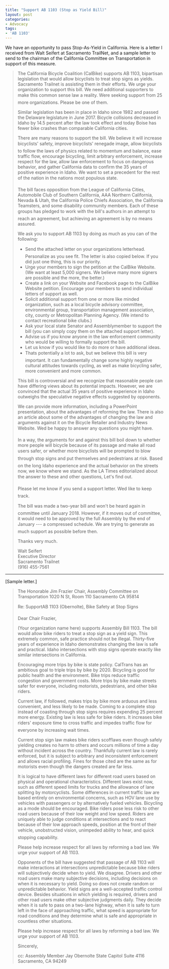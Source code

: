 ```yaml
---
title: "Support AB 1103 (Stop as Yield Bill)"
layout: post
categories:
- Advocacy
tags:
- 'AB 1103'
---
```


We have an opportunity to pass Stop-As-Yield in California. Here is a letter I received from Walt Seifert at Sacramento TrailNet, and a sample letter to send to the chairman of the California Committee on Transportation in support of this measure.

> The California Bicycle Coalition (CalBike) supports AB 1103, bipartisan legislation that would allow bicyclists to treat stop signs as yields. Sacramento Trailnet is assisting them in their efforts. We urge your organization to support this bill. We need additional supporters to make this common sense law a reality. We&#146;re seeking support from 25 more organizations. Please be one of them.
>
> Similar legislation has been in place in Idaho since 1982 and passed the Delaware legislature in June 2017. Bicycle collisions decreased in Idaho by 14.5 percent after the law took effect and today Boise has fewer bike crashes than comparable California cities.
>
> There are many reasons to support the bill. We believe it will increase bicyclists&#146;' safety, improve bicyclists'&#146; renegade image, allow bicyclists to follow the laws of physics related to momentum and balance, ease traffic flow, encourage bicycling, limit arbitrary enforcement, increase respect for the law, allow law enforcement to focus on dangerous behavior, and gather California data to confirm the 35 years of positive experience in Idaho. We want to set a precedent for the rest of the nation in the nation&#146;s most populous state.
>
> The bill faces opposition from the League of California Cities, Automobile Club of Southern California, AAA Northern California, Nevada &amp; Utah, the California Police Chiefs Association, the California Teamsters, and some disability community members. Each of these groups has pledged to work with the bill&#146;'s authors in an attempt to reach an agreement, but achieving an agreement is by no means assured.
>
> We ask you to support AB 1103 by doing as much as you can of the following:
>
> - Send the attached letter on your organization&#146;s letterhead. Personalize as you see fit. The letter is also copied below. If you did just one thing, this is our priority.
> - Urge your members to sign the petition at the CalBike Website. (We want at least 5,000 signers. We believe many more signers are possible and the more, the better.)
> - Create a link on your Website and Facebook page to the CalBike Website petition. Encourage your members to send individual letters of support as well.
> - Solicit additional support from one or more like minded organization, such as a local bicycle advisory committee, environmental group, transportation management association, city, county or Metropolitan Planning Agency. (We intend to contact recreational bike clubs.)
> - Ask your local state Senator and Assemblymember to support the bill (you can simply copy them on the attached support letter).
> - Advise us if you know anyone in the law enforcement community who would be willing to formally support the bill.
> - Let us know if you would like to do more or have additional ideas.
> - That&#146;s potentially a lot to ask, but we believe this bill is very important. It can fundamentally change some highly negative cultural attitudes towards cycling, as well as make bicycling safer, more convenient and more common.
>
> This bill is controversial and we recognize that reasonable people can have differing views about its potential impacts. However, we are convinced that the actual 35 years of positive experience in Idaho outweighs the speculative negative effects suggested by opponents.
>
> We can provide more information, including a PowerPoint presentation, about the advantages of reforming the law. There is also an article about some of the advantages of changing the law and arguments against it on the Bicycle Retailer and Industry News Website. We&#146;d be happy to answer any questions you might have.
>
> In a way, the arguments for and against this bill boil down to whether more people will bicycle because of its passage and make all road users safer, or whether more bicyclists will be prompted to &#147;blow through&#148; stop signs and put themselves and pedestrians at risk. Based on the long Idaho experience and the actual behavior on the streets now, we know where we stand. As the LA Times editorialized about the answer to these and other questions, &#147;Let&#146;'s find out.&#148;
>
> Please let me know if you send a support letter. We&#146;d like to keep track.
>
> The bill was made a two-year bill and won&#146;'t be heard again in committee until January 2018. However, if it moves out of committee, it would need to be approved by the full Assembly by the end of January&#151; --- a compressed schedule. We are trying to generate as much support as possible before then.
>
> Thanks very much.
>
> Walt Seifert<br>
> Executive Director<br>
> Sacramento Trailnet<br>
> (916) 455-7561

---

\[Sample letter.\]

> The Honorable Jim Frazier
> Chair, Assembly Committee on Transportation
> 1020 N St, Room 110
> Sacramento CA 95814
>
> Re: Support&#151;AB 1103 (Obernolte), Bike Safety at Stop Signs
>
> Dear Chair Frazier,
>
> (Your organization name here) supports Assembly Bill 1103. The bill would allow bike riders to treat a stop sign as a yield sign. This extremely common, safe practice should not be illegal. Thirty-five years of experience in Idaho demonstrates changing the law is safe and practical. Idaho intersections with stop signs operate exactly like similar intersections in California.
>
> Encouraging more trips by bike is state policy. CalTrans has an ambitious goal to triple trips by bike by 2020. Bicycling is good for public health and the environment. Bike trips reduce traffic congestion and government costs. More trips by bike make streets safer for everyone, including motorists, pedestrians, and other bike riders.
>
> Current law, if followed, makes trips by bike more arduous and less convenient, and less likely to be made. Coming to a complete stop instead of coasting through stop signs requires expending 25 percent more energy. Existing law is less safe for bike riders. It increases bike riders&#146;' exposure time to cross traffic and impedes traffic flow for everyone by increasing wait times.
>
> Current stop sign law makes bike riders scofflaws even though safely yielding creates no harm to others and occurs millions of time a day without incident across the country. Thankfully current law is rarely enforced, but it is subject to arbitrary and inconsistent enforcement and allows racial profiling. Fines for those cited are the same as for motorists even though the dangers created are far less.
>
> It is logical to have different laws for different road users based on physical and operational characteristics. Different laws exist now, such as different speed limits for trucks and the allowance of lane splitting by motorcyclists. Some differences in current traffic law are based entirely on environmental concerns, such as HOV lane use by vehicles with passengers or by alternatively fueled vehicles. Bicycling as a mode should be encouraged. Bike riders pose less risk to other road users because of their low weight and low speed. Riders are uniquely able to judge conditions at intersections and to react because of their low approach speeds, position at the front of their &#147;vehicle,&#148; unobstructed vision, unimpeded ability to hear, and quick stopping capability.
>
> Please help increase respect for all laws by reforming a bad law. We urge your support of AB 1103.
>
> Opponents of the bill have suggested that passage of AB 1103 will make interactions at intersections unpredictable because bike riders will subjectively decide when to yield. We disagree. Drivers and other road users make many subjective decisions, including decisions on when it is necessary to yield. Doing so does not create random or unpredictable behavior. Yield signs are a well-accepted traffic control device. Besides situations in which yielding is required, drivers and other road users make other subjective judgments daily. They decide when it is safe to pass on a two-lane highway, when it is safe to turn left in the face of approaching traffic, what speed is appropriate for road conditions and they determine what is safe and appropriate in countless other situations.
>
> Please help increase respect for all laws by reforming a bad law. We urge your support of AB 1103.
>
> Sincerely,
>
> cc: Assembly Member Jay Obernolte
> State Capitol
> Suite 4116
> Sacramento, CA 94249
